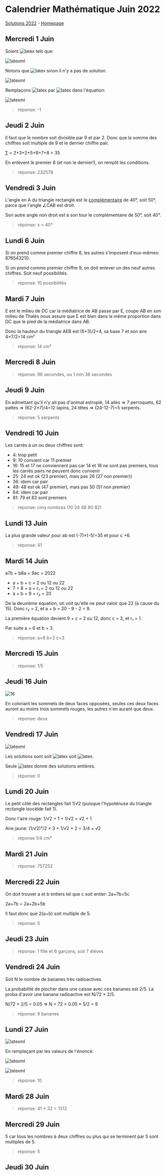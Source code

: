 # Calendrier Mathématique Juin 2022

[Solutions 2022](../README.md) - [Homepage](https://rene-d.github.io/calendrier-math/)

## Mercredi 1 Juin

Soient ![latex](https://render.githubusercontent.com/render/math?math=x%2Cy&mode=inline) tels que:

![latexml](https://render.githubusercontent.com/render/math?math=%5Cfrac%201%20%7Bx%2B1%7D%2B%5Cfrac%201%20%7By%2B1%7D%3D1)

Notons que ![latex](https://render.githubusercontent.com/render/math?math=x%20%5Cne%200&mode=inline) sinon il n'y a pas de solution.

![latexml](https://render.githubusercontent.com/render/math?math=y%3D%5Cfrac%20%7B1%7D%20%7B1-%5Cfrac%201%20%7Bx%2B1%7D%7D-1%3D%5Cfrac%7Bx%2B1%7D%7Bx%2B1-1%7D-1%3D%5Cfrac%7B1%7D%7Bx%7D)

Remplaçons ![latex](https://render.githubusercontent.com/render/math?math=x&mode=inline) par ![latex](https://render.githubusercontent.com/render/math?math=%5Cfrac%201%20y&mode=inline) dans l'équation:

![latexml](https://render.githubusercontent.com/render/math?math=%5Cbegin%7Baligned%7D%0A%5Cfrac%20%7B1%7D%7Bx-1%7D%2B%5Cfrac%20%7B1%7D%7By-1%7D%26%3D%0A%5Cfrac%20%7B1%7D%7B%20%5Cfrac%201%20%7By%7D-1%7D%2B%5Cfrac%20%7B1%7D%7By-1%7D%0A%5C%5C%0A%26%3D%5Cfrac%20%7By%7D%7B1-y%7D%2B%5Cfrac%20%7B1%7D%7By-1%7D%0A%5C%5C%0A%26%3D%5Cfrac%20%7B1-y%7D%7By-1%7D%0A%5C%5C%0A%26%3D-1%0A%5Cend%7Baligned%7D)

> réponse: -1

## Jeudi 2 Juin

Il faut que le nombre soit divisible par 9 et par 2. Donc que la somme des chiffres soit multiple de 9 et le dernier chiffre pair.

∑ = 2+3+2+5+8+7+8 = 35

En enlèvent le premier 8 (et non le dernier!), on remplit les conditions.

> réponse: 232578

## Vendredi 3 Juin

L'angle en A du triangle rectangle est le [complémentaire](https://fr.wikipedia.org/wiki/Angles_complémentaires) de 40°, soit 50°, parce que l'angle ∠CAB est droit.

Son autre angle non droit est à son tour le complémentaire de 50°, soit 40°.

> réponse: x = 40°

## Lundi 6 Juin

Si on prend comme premier chiffre 8, les autres s'imposent d'eux-mêmes: 876543210.

Si on prend comme premier chiffre 9, on doit enlever un des neuf autres chiffres. Soit neuf possibilités.

> réponse: 10 possibilités

## Mardi 7 Juin

E est le milieu de DC car la médiatrice de AB passe par E, coupe AB en son milieu de Thalès nous assure que E est bien dans la même proportion dans DC que le pied de la médiatrice dans AB.

Donc la hauteur du triangle AEB est (5+3)/2=4, sa base 7 et son aire 4×7/2=14 cm²

> réponse: 14 cm²

## Mercredi 8 Juin

> réponse: 96 secondes, ou 1 min 36 secondes

## Jeudi 9 Juin

En admettant qu'il n'y ait pas d'animal estropié, 14 ailes ⇒ 7 perroquets, 62 pattes ⇒ (62-2×7)/4=12 lapins, 24 têtes ⇒ (24-12-7)=5 serpents.

> réponse: 5 serpents

## Vendredi 10 Juin

Les carrés à un ou deux chiffres sont:

- 4: trop petit
- 9: 10 convient car 11 premier
- 16: 15 et 17 ne conviennent pas car 14 et 18 ne sont pas premiers, tous les carrés pairs ne peuvent donc convenir
- 25: 24 est ok (23 premier), mais pas 26 (27 non premier))
- 36: idem car pair
- 49: 48 est ok (47 premier), mais pas 50 (51 non premier)
- 64: idem car pair
- 81: 79 et 83 sont premiers

> réponse: cinq nombres (10 24 48 80 82)

## Lundi 13 Juin

La plus grande valeur pour ab est (-7)×(-5)=35 et pour c +6.

> réponse: 41

## Mardi 14 Juin

a7b + b8a + 9ac = 2022

- a + b + c = 2 ou 12 ou 22
- 7 + 8 + a + r₁ = 2 ou 12 ou 22
- a + b + 9 + r₂ = 20

De la deuxième équation, on voit qu'elle ne peut valoir que 22 (à cause du 15). Donc r₂ = 2, et a + b = 20 - 9 - 2 = 9.

La première équation devient 9 + c = 2 ou 12, donc c = 3, et r₁ = 1.

Par suite a = 6 et b = 3.

> réponse: a=6 b=3 c=3

## Mercredi 15 Juin

> réponse: 1/5

## Jeudi 16 Juin

![16](16.png)

En coloriant les sommets de deux faces opposées, seules ces deux faces auront au moins trois sommets rouges, les autres n'en aurant que deux.

> réponse: deux

## Vendredi 17 Juin

![latexml](https://render.githubusercontent.com/render/math?math=a%5E3%2B2b%5E3-ba%5E2-2ab%5E2%3D0%0A%5C%5C%0Aa%5E2%28a-b%29%20%2Ba%5E2%20b%20%2B2b%5E3-ba%5E2-2ab%5E2%3D0%0A%5C%5C%0Aa%5E2%28a-b%29%2B%20%20b%5E2%28%202b-2a%29%3D0%0A%5C%5C%0A%28a-b%29%28a%5E2-%202b%5E2%29%3D0)

Les solutions sont soit ![latex](https://render.githubusercontent.com/render/math?math=a%3Db&mode=inline) soit ![latex](https://render.githubusercontent.com/render/math?math=a%5E2%3D2b%5E2&mode=inline).

Seule ![latex](https://render.githubusercontent.com/render/math?math=a%3Db&mode=inline) donne des solutions entières.

> réponse: 0

## Lundi 20 Juin

Le petit côté des rectangles fait 1/√2 (puisque l'hypoténuse du triangle rectangle isocèlde fait 1).

Donc l'aire rouge: 1/√2 + 1 + 1/√2 = √2 + 1

Aire jaune: (1/√2)²/2 × 3 + 1/√2 × 2 = 3/4 + √2

> réponse 1/4 cm²

## Mardi 21 Juin

> réponse: 757252

## Mercredi 22 Juin

On doit trouver a et b entiers tel que c soit entier: 2a+7b=5c

2a+7b = 2a+2b+5b

Il faut donc que 2(a+b) soit multiple de 5.

> réponse: 5

## Jeudi 23 Juin

> réponse: 1 fille et 6 garçons, soit 7 élèves

## Vendredi 24 Juin

Soit N le nombre de bananes très radioactives.

La probabilité de piocher dans une caisse avec ces bananes est 2/5. La proba d'avoir une banane radioactive est N/72 × 2/5.

N/72 × 2/5 = 0.05 ⇒ N = 72 × 0.05 × 5/2 = 9

> réponse: 9 bananes

## Lundi 27 Juin

![latexml](https://render.githubusercontent.com/render/math?math=%5Cfrac%20%7Bx%5E3%2By%5E3%7D%7Bx%2By%7D%3Dx%5E2-xy%2By%5E2%3D%28x%2By%29%5E2-3xy)

En remplaçant par les valeurs de l'énoncé:

![latexml](https://render.githubusercontent.com/render/math?math=%5Cfrac%20%7B133%7D%7B7%7D%20%3D%207%5E2-3xy)

![latexml](https://render.githubusercontent.com/render/math?math=xy%3D%5Cfrac%20%7B7%5E3-133%7D%7B3%5Ctimes%207%7D%3D%5Cfrac%20%7B210%7D%7B21%7D%3D10)

> réponse: 10

## Mardi 28 Juin

> réponse: 41 × 32 = 1312

## Mercredi 29 Juin

5 car tous les nombres à deux chiffres ou plus qui se terminent par 5 sont multiples de 5.

> réponse: 5

## Jeudi 30 Juin

